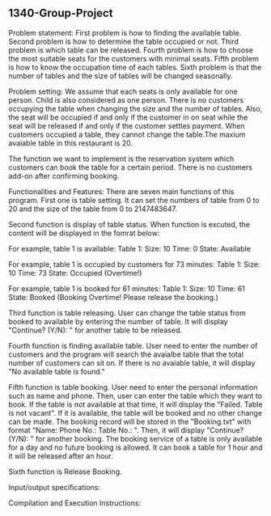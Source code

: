 ## 1340-Group-Project

Problem statement:
First problem is how to finding the available table. Second problem is how to determine the table occupied or not. Third problem is which table can be released. Fourth problem is how to choose the most suitable seats for the customers with minimal seats. Fifth problem is how to know the occupation time of each tables. Sixth problem is that the number of tables and the size of tables will be changed seasonally. 

Problem setting:
We assume that each seats is only available for one person. Child is also considered as one person. There is no customers occupying the table when changing the size and the number of tables. Also, the seat will be occupied if and only if the customer in on seat while the seat will be released if and only if the customer settles payment. When customers occupied a table, they cannot change the table.The maxium avaiable table in this restaurant is 20.

The function we want to implement is the reservation system which customers can book the table for a certain period. There is no customers add-on after confirming booking.

Functionalities and Features:
There are seven main functions of this program. First one is table setting. It can set the numbers of table from 0 to 20 and the size of the table from 0 to 2147483647.

Second function is display of table status. When function is excuted, the content will be displayed in the fomrat below:

For example, table 1 is available:
Table 1: 
Size: 10 Time: 0 State: Available

For example, table 1 is occupied by customers for 73 minutes:
Table 1:
Size: 10 Time: 73 State: Occupied (Overtime!)

For example, table 1 is booked for 61 minutes:
Table 1:
Size: 10 Time: 61 State: Booked (Booking Overtime! Please release the booking.)

Third function is table releasing. User can change the table status from booked to available by entering the number of table. It will display "Continue? (Y/N): " for another table to be released. 

Fourth function is finding available table. User need to enter the number of customers and the program will search the avaialbe table that the total number of customers can sit on. If there is no avaiable table, it will display "No available table is found."

Fifth function is table booking. User need to enter the personal information such as name and phone. Then, user can enter the table which they want to book. If the table is not available at that time, it will display the "Failed. Table is not vacant". If it is available, the table will be booked and no other change can be made. The booking record will be stored in the "Booking.txt" with format "Name: Phone No.: Table No.: ". Then, it will display "Continue? (Y/N): " for another booking. The booking service of a table is only available for a day and no future booking is allowed. It can book a table for 1 hour and it will be released after an hour.

Sixth function is Release Booking.  

Input/output specifications:

Compilation and Execution Instructions:
